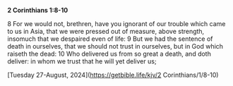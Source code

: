 **2 Corinthians 1:8-10**

8 For we would not, brethren, have you ignorant of our trouble which came to us in Asia, that we were pressed out of measure, above strength, insomuch that we despaired even of life: 9 But we had the sentence of death in ourselves, that we should not trust in ourselves, but in God which raiseth the dead: 10 Who delivered us from so great a death, and doth deliver: in whom we trust that he will yet deliver us; 

[Tuesday 27-August, 2024](https://getbible.life/kjv/2 Corinthians/1/8-10)
